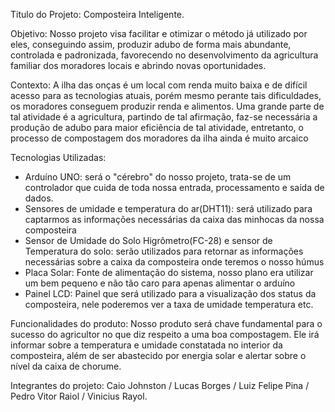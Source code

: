 Titulo do Projeto: 
Composteira Inteligente.

Objetivo:
Nosso projeto visa facilitar e otimizar o método já utilizado por eles, conseguindo assim, produzir adubo de forma mais abundante, controlada e padronizada, favorecendo no desenvolvimento da agricultura familiar dos moradores locais e abrindo novas oportunidades.

Contexto:
A ilha das onças é um local com renda muito baixa e de difícil acesso para as tecnologias atuais, porém mesmo perante tais dificuldades, os moradores conseguem produzir renda e alimentos. Uma grande parte de tal atividade é a agricultura, partindo de tal afirmação, faz-se necessária a produção de adubo para maior eficiência de tal atividade, entretanto, o processo de compostagem dos moradores da ilha ainda é muito arcaico

Tecnologias Utilizadas:
- Arduíno UNO: será o "cérebro" do nosso projeto, trata-se de um controlador que cuida de toda nossa entrada, processamento e saída de dados.
- Sensores de umidade e temperatura do ar(DHT11): será utilizado para captarmos as informações necessárias da caixa das minhocas da nossa composteira
- Sensor de Umidade do Solo Higrômetro(FC-28) e sensor de Temperatura do solo: serão utilizados para retornar as informações necessárias sobre a caixa da composteira onde teremos o nosso húmus
- Placa Solar: Fonte de alimentação do sistema, nosso plano era utilizar um bem pequeno e não tão caro para apenas alimentar o arduíno
- Painel LCD: Painel que será utilizado para a visualização dos status da composteira, nele poderemos ver a taxa de umidade temperatura etc.

Funcionalidades do produto:
Nosso produto será chave fundamental para o sucesso do agricultor no que diz respeito a uma boa compostagem. Ele irá informar sobre a temperatura e umidade constatada no interior da composteira, além de ser abastecido por energia solar e alertar sobre o nível da caixa de chorume.

Integrantes do projeto: Caio Johnston / Lucas Borges / Luiz Felipe Pina / Pedro Vitor Raiol / Vinicius Rayol.
